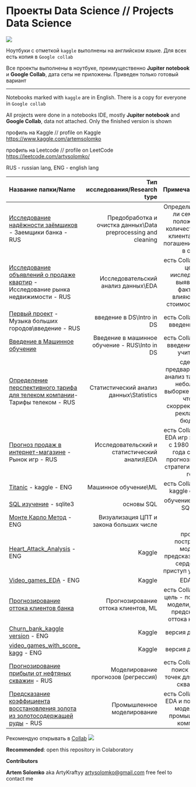 # Проекты Data Science // Projects Data Science 
![](https://i.ibb.co/GPLKyr5/Skill-Factory1307-2.png)


Ноутбуки с отметкой `kaggle` выполнены на английском языке. Для всех есть копия в `Google collab`


Все проекты выполнены в ноутбуке, преимущественно **Jupiter notebook** и **Google Collab**, дата сеты не приложены. 
Приведен только готовый вариант

__________________________________________________________________________________________________________________________


Notebooks marked with `kaggle` are in English. There is a copy for everyone in `Google collab`


All projects were done in a notebooks IDE, mostly **Jupiter notebook** and **Google Collab**, data not attached.
Only the finished version is shown

профиль на Kaggle // profile on Kaggle
https://www.kaggle.com/artemsolomko

профиль на Leetcode // profile on LeetCode
https://leetcode.com/artysolomko/

RUS - russian lang, ENG - english lang

| **Название папки/Name** | **Тип исследования/Research type** | **Примечание/Notes** |
| :-------------------- | ---------------------: |:---------------------------:|
| [Исследование надёжности заёмщиков](https://github.com/ArtyKrafty/Kraftyy/tree/main/Borrowers) - Заемщики банка - RUS| Предобработка и очистка данных\\Data preprocessing and cleaning | Определить влияет ли семейное положение и количество детей клиента на факт погашения кредита в срок|
| [Исследование объявлений о продаже квартир](https://github.com/ArtyKrafty/Kraftyy/tree/main/real_state_eda) - Исследование рынка недвижимости - RUS | Исследовательский анализ данных\\EDA | есть Collab версия, цель ииследования: выявление факторов влияющих на стоимость жилья|
| [Первый проект](https://github.com/ArtyKrafty/Kraftyy/tree/main/first_training_music) - Музыка больших городов\введение - RUS| введение в DS\\Intro in DS | есть Collab версия, введение в EDA|
| [Введение в Машинное обучение](https://github.com/ArtyKrafty/Kraftyy/tree/main/intro_ml) | Введение в машинное обучение - RUS\\Into in DS| есть Collab версия, введение в ML, с учителем|
| [Определение перспективного тарифа для телеком компании](https://github.com/ArtyKrafty/Kraftyy/tree/main/Statistic_analyze)- Тарифы телеком  - RUS| Статистический анализ данных\\Statistics| сделать предварительный анализ тарифов на небольшой выборке клиентов, чтобы скорректировать рекламный бюджет|
| [Прогноз продаж в интернет-магазине](https://github.com/ArtyKrafty/Kraftyy/tree/main/Games_EDA) - Рынок игр  - RUS| Исследовательский и статистический анализ\\EDA| есть Collab версия, EDA игр за период с 1980 до 2016 года с целью прогнозирования стратегии на 2017 год|
| [Titanic](https://github.com/ArtyKrafty/Kraftyy/tree/main/Titanic) - kaggle  - ENG| Машинное обучение\\ML| есть Collab версия, kaggle compete|
| [SQL изучение](https://github.com/ArtyKrafty/Kraftyy/tree/main/SQL_learning) - sqlite3 | основы SQL| обучение работы в SQlite3|
| [Монте Карло Метод](https://github.com/ArtyKrafty/Kraftyy/tree/main/monte_carlo_method) - ENG| Визуализация ЦПТ и закона больших числе| |
| [Heart_Attack_Analysis](https://github.com/ArtyKrafty/Kraftyy/tree/main/Heart_Attack_Analysis) - ENG| Kaggle| проект: построение модели, предсказывающий сердечный приступ у пациента|
| [Video_games_EDA](https://github.com/ArtyKrafty/Kraftyy/tree/main/Video_games_kaggle) - ENG| Kaggle| EDA игр|
| [Прогнозирование оттока клиентов банка](https://github.com/ArtyKrafty/Kraftyy/tree/main/churn_clients_bank)|Прогнозирование оттока клиентов, ML| есть Collab версия: цель - построение модели, с целью предсказания оттока клиентов|
| [Churn_bank_kaggle version](https://github.com/ArtyKrafty/Kraftyy/tree/main/Churn_bank_kaggle%20version) - ENG|Kaggle|версия для kaggle||
| [video_games_with_score_ kagg](https://github.com/ArtyKrafty/Kraftyy/tree/main/video_games_with_score_%20kagg) - ENG|Kaggle|версия для kaggle||
| [Прогнозирование прибыли от нефтяных скважин](https://github.com/ArtyKrafty/Kraftyy/tree/main/Oil_well_location) - RUS| Моделирование прогнозов (регрессия)| есть Collab версия, поиск лучших точек для бурения скважины|
| [Предсказание коэффициента восстановления золота из золотосодержащей руды](https://github.com/ArtyKrafty/Kraftyy/tree/main/Gold_prediction) - RUS| Промышленное моделирование| есть Collab версия, EDA и построение модели для промышленной компании|

Рекомендую открывать в [Collab](https://colab.research.google.com/notebooks/intro.ipynb#recent=true)
![](https://i.ibb.co/Vv6kj4h/colab-favicon-256px.png")

**Recommended**: open this repository in Colaboratory



**Contributors**

**Artem Solomko** aka ArtyKraftyy
artysolomko@gmail.com
free feel to contact me




